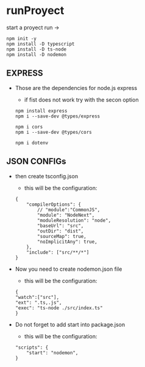 # runProyect

start a proyect run ->
```
npm init -y
npm install -D typescript
npm install -D ts-node
npm install -D nodemon
```
EXPRESS
--
- Those are the dependencies for node.js express
    - if fist does not work try with the secon option

    ```
    npm install express
    npm i --save-dev @types/express

    npm i cors
    npm i --save-dev @types/cors

    npm i dotenv
    ```

JSON CONFIGs
--
- then create tsconfig.json

    - this will be the configuration:
    ```
    {
        "compilerOptions": {
            // "module":"CommonJS",
            "module": "NodeNext",
            "moduleResolution": "node",
            "baseUrl": "src",
            "outDir": "dist",
            "sourceMap": true,
            "noImplicitAny": true,
        },
        "include": ["src/**/*"]
    }
    ```

- Now you need to create nodemon.json file
    - this will be the configuration:
    ```
    {
    "watch":["src"],
    "ext": ".ts,.js",
    "exec": "ts-node ./src/index.ts"
    }   
    ```
- Do not forget to add start into package.json
    - this will be the configuration:
    ```
    "scripts": {
        "start": "nodemon",
    }   
    ```
